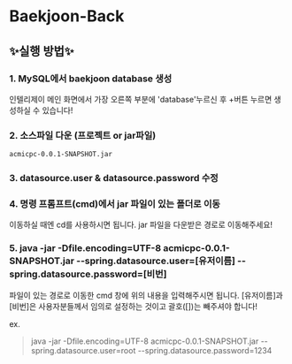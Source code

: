 # Baekjoon-Back
## ✨실행 방법✨

### 1. MySQL에서 baekjoon database 생성
인텔리제이 메인 화면에서 가장 오른쪽 부분에 'database'누르신 후 +버튼 누르면 생성하실 수 있습니다!  

### 2. 소스파일 다운 (프로젝트 or jar파일)
`acmicpc-0.0.1-SNAPSHOT.jar`   



### 3. datasource.user & datasource.password 수정   



### 4. 명령 프롬프트(cmd)에서 jar 파일이 있는 폴더로 이동
이동하실 때엔 cd를 사용하시면 됩니다.
jar 파일을 다운받은 경로로 이동해주세요!   



### 5. java -jar -Dfile.encoding=UTF-8 acmicpc-0.0.1-SNAPSHOT.jar --spring.datasource.user=[유저이름] --spring.datasource.password=[비번]
파일이 있는 경로로 이동한 cmd 창에 위의 내용을 입력해주시면 됩니다.
[유저이름]과 [비번]은 사용자분들께서 임의로 설정하는 것이고 괄호([])는 빼주셔야 합니다!

ex.
> java -jar -Dfile.encoding=UTF-8 acmicpc-0.0.1-SNAPSHOT.jar --spring.datasource.user=root --spring.datasource.password=1234

